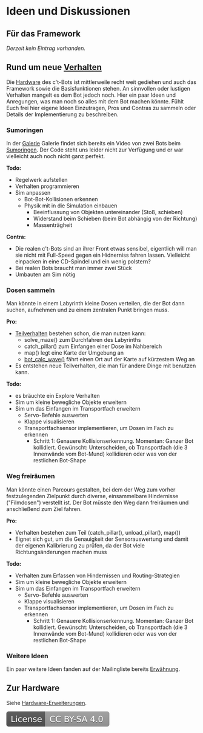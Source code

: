 # Ideen und Diskussionen

## Für das Framework

*Derzeit kein Eintrag vorhanden.*

## Rund um neue [Verhalten](../Verhalten/Verhalten.md)

Die [Hardware](../ct-Bot-Hardware/ct-Bot-Hardware.md) des c't-Bots ist mittlerweile recht weit gediehen und auch das Framework sowie die Basisfunktionen stehen. An sinnvollen oder lustigen Verhalten mangelt es dem Bot jedoch noch. Hier ein paar Ideen und Anregungen, was man noch so alles mit dem Bot machen könnte. Fühlt Euch frei hier eigene Ideen Einzutragen, Pros und Contras zu sammeln oder Details der Implementierung zu beschreiben.

### Sumoringen

In der [Galerie](../Galerie/Galerie.md) Galerie findet sich bereits ein Video von zwei Bots beim [Sumoringen](http://youtube.com/watch?v=-AMo10Cc9L0). Der Code steht uns leider nicht zur Verfügung und er war vielleicht auch noch nicht ganz perfekt.

**Todo:**

* Regelwerk aufstellen
* Verhalten programmieren
* Sim anpassen
  * Bot-Bot-Kollisionen erkennen
  * Physik mit in die Simulation einbauen
    * Beeinflussung von Objekten untereinander (Stoß, schieben)
    * Widerstand beim Schieben (beim Bot abhängig von der Richtung)
    * Massenträgheit

**Contra:**

* Die realen c't-Bots sind an ihrer Front etwas sensibel, eigentlich will man sie nicht mit Full-Speed gegen ein Hidnerniss fahren lassen. Vielleicht einpacken in eine CD-Spindel und ein wenig polstern?
* Bei realen Bots braucht man immer zwei Stück
* Umbauten am Sim nötig

### Dosen sammeln

Man könnte in einem Labyrinth kleine Dosen verteilen, die der Bot dann suchen, aufnehmen und zu einem zentralen Punkt bringen muss.

**Pro:**

* [Teilverhalten](../Verhalten/Verhalten.md) bestehen schon, die man nutzen kann:
  * solve_maze() zum Durchfahren des Labyrinths
  * catch_pillar() zum Einfangen einer Dose im Nahbereich
  * map() legt eine Karte der Umgebung an
  * [bot_calc_wave()](../DokuPathplaning/DokuPathplaning.md) fährt einen Ort auf der Karte auf kürzestem Weg an
* Es entstehen neue Teilverhalten, die man für andere Dinge mit benutzen kann.

**Todo:**

* es bräuchte ein Explore Verhalten
* Sim um kleine bewegliche Objekte erweitern
* Sim um das Einfangen im Transportfach erweitern
  * Servo-Befehle auswerten
  * Klappe visualisieren
  * Transportfachsensor implementieren, um Dosen im Fach zu erkennen
    * Schritt 1: Genauere Kollisionserkennung. Momentan: Ganzer Bot kollidiert. Gewünscht: Unterscheiden, ob Transportfach (die 3 Innenwände vom Bot-Mund) kollidieren oder was von der restlichen Bot-Shape

### Weg freiräumen

Man könnte einen Parcours gestalten, bei dem der Weg zum vorher festzulegenden Zielpunkt durch diverse, einsammelbare Hindernisse ("Filmdosen") verstellt ist. Der Bot müsste den Weg dann freiräumen und anschließend zum Ziel fahren.

**Pro:**

* Verhalten bestehen zum Teil (catch_pillar(), unload_pillar(), map())
* Eignet sich gut, um die Genauigkeit der Sensorauswertung und damit der eigenen Kalibrierung zu prüfen, da der Bot viele Richtungsänderungen machen muss

**Todo:**

* Verhalten zum Erfassen von Hindernissen und Routing-Strategien
* Sim um kleine bewegliche Objekte erweitern
* Sim um das Einfangen im Transportfach erweitern
  * Servo-Befehle auswerten
  * Klappe visualisieren
  * Transportfachsensor implementieren, um Dosen im Fach zu erkennen
    * Schritt 1: Genauere Kollisionserkennung. Momentan: Ganzer Bot kollidiert. Gewünscht: Unterscheiden, ob Transportfach (die 3 Innenwände vom Bot-Mund) kollidieren oder was von der restlichen Bot-Shape

### Weitere Ideen

Ein paar weitere Ideen fanden auf der Mailingliste bereits [Erwähnung](http://www.heise.de/ct/newsletter/archiv/ct-bot-entwickler/msg11653.html).

## Zur Hardware

Siehe [Hardware-Erweiterungen](../ct-Bot-Hardware/ct-Bot-Hardware.md#Erweiterungen).

[![License: CC BY-SA 4.0](../license.svg)](https://creativecommons.org/licenses/by-sa/4.0/)
